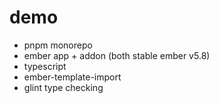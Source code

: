 # demo

* pnpm monorepo
* ember app + addon (both stable ember v5.8)
* typescript
* ember-template-import
* glint type checking